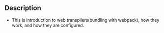## Description
- This is introduction to web transpilers(bundling with webpack), how they work, and how they are configured.